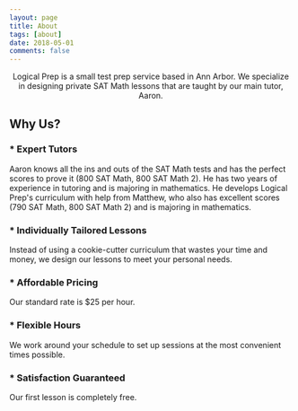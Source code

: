 ```yaml
---
layout: page
title: About
tags: [about]
date: 2018-05-01
comments: false
---
```

    
<center>Logical Prep is a small test prep service based in Ann Arbor. We specialize in designing private SAT Math lessons that are taught by our main tutor, Aaron. </center>

## Why Us?

### * Expert Tutors
Aaron knows all the ins and outs of the SAT Math tests and has the perfect scores to prove it (800 SAT Math, 800 SAT Math 2). He has two years of experience in tutoring and is majoring in mathematics. He develops Logical Prep's curriculum with help from Matthew, who also has excellent scores (790 SAT Math, 800 SAT Math 2) and is majoring in mathematics. 

### * Individually Tailored Lessons
Instead of using a cookie-cutter curriculum that wastes your time and money, we design our lessons to meet your personal needs.

### * Affordable Pricing
Our standard rate is $25 per hour.

### * Flexible Hours
We work around your schedule to set up sessions at the most convenient times possible.

### * Satisfaction Guaranteed
Our first lesson is completely free.
